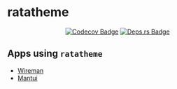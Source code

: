 # ratatheme

<div align="center">
 
[![Codecov Badge]][Codecov] [![Deps.rs
Badge]][Deps.rs]

</div>

## Apps using `ratatheme`

- [Wireman](https://github.com/preiter93/wireman/blob/ratatheme/wireman-theme/src/theme.rs)
- [Mantui](https://github.com/preiter93/mantui/blob/main/src/ui/theme.rs)

[Codecov Badge]: https://img.shields.io/codecov/c/github/ratatui/ratatui?logo=codecov&style=flat-square&token=BAQ8SOKEST&color=C43AC3&logoColor=C43AC3
[Codecov]: https://app.codecov.io/gh/preiter93/ratatheme
[Deps.rs Badge]: https://deps.rs/repo/github/preiter93/ratatheme/status.svg?path=ratatheme&style=flat-square
[Deps.rs]: https://deps.rs/repo/github/preiter93/ratatheme?path=ratatheme
